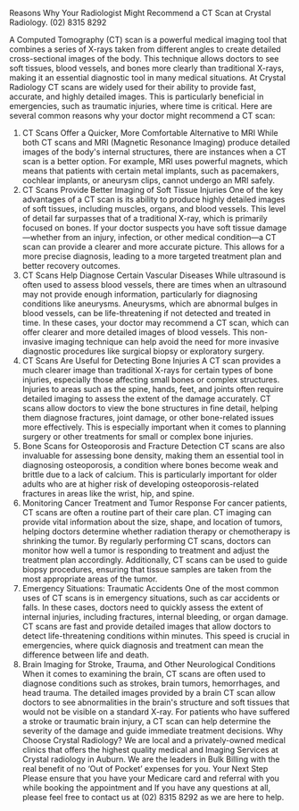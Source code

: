 Reasons Why Your Radiologist Might Recommend a CT Scan at Crystal Radiology. (02) 8315 8292

A Computed Tomography (CT) scan is a powerful medical imaging tool that combines a series of X-rays taken from different angles to create detailed cross-sectional images of the body. This technique allows doctors to see soft tissues, blood vessels, and bones more clearly than traditional X-rays, making it an essential diagnostic tool in many medical situations.
At Crystal Radiology CT scans are widely used for their ability to provide fast, accurate, and highly detailed images. This is particularly beneficial in emergencies, such as traumatic injuries, where time is critical. Here are several common reasons why your doctor might recommend a CT scan:
1. CT Scans Offer a Quicker, More Comfortable Alternative to MRI
While both CT scans and MRI (Magnetic Resonance Imaging) produce detailed images of the body's internal structures, there are instances when a CT scan is a better option. For example, MRI uses powerful magnets, which means that patients with certain metal implants, such as pacemakers, cochlear implants, or aneurysm clips, cannot undergo an MRI safely.
2. CT Scans Provide Better Imaging of Soft Tissue Injuries
One of the key advantages of a CT scan is its ability to produce highly detailed images of soft tissues, including muscles, organs, and blood vessels. This level of detail far surpasses that of a traditional X-ray, which is primarily focused on bones.
If your doctor suspects you have soft tissue damage—whether from an injury, infection, or other medical condition—a CT scan can provide a clearer and more accurate picture. This allows for a more precise diagnosis, leading to a more targeted treatment plan and better recovery outcomes.
3. CT Scans Help Diagnose Certain Vascular Diseases
While ultrasound is often used to assess blood vessels, there are times when an ultrasound may not provide enough information, particularly for diagnosing conditions like aneurysms. Aneurysms, which are abnormal bulges in blood vessels, can be life-threatening if not detected and treated in time.
In these cases, your doctor may recommend a CT scan, which can offer clearer and more detailed images of blood vessels. This non-invasive imaging technique can help avoid the need for more invasive diagnostic procedures like surgical biopsy or exploratory surgery.
4. CT Scans Are Useful for Detecting Bone Injuries
A CT scan provides a much clearer image than traditional X-rays for certain types of bone injuries, especially those affecting small bones or complex structures. Injuries to areas such as the spine, hands, feet, and joints often require detailed imaging to assess the extent of the damage accurately.
CT scans allow doctors to view the bone structures in fine detail, helping them diagnose fractures, joint damage, or other bone-related issues more effectively. This is especially important when it comes to planning surgery or other treatments for small or complex bone injuries.
5. Bone Scans for Osteoporosis and Fracture Detection
CT scans are also invaluable for assessing bone density, making them an essential tool in diagnosing osteoporosis, a condition where bones become weak and brittle due to a lack of calcium. This is particularly important for older adults who are at higher risk of developing osteoporosis-related fractures in areas like the wrist, hip, and spine.
6. Monitoring Cancer Treatment and Tumor Response
For cancer patients, CT scans are often a routine part of their care plan. CT imaging can provide vital information about the size, shape, and location of tumors, helping doctors determine whether radiation therapy or chemotherapy is shrinking the tumor.
By regularly performing CT scans, doctors can monitor how well a tumor is responding to treatment and adjust the treatment plan accordingly. Additionally, CT scans can be used to guide biopsy procedures, ensuring that tissue samples are taken from the most appropriate areas of the tumor.
7. Emergency Situations: Traumatic Accidents
One of the most common uses of CT scans is in emergency situations, such as car accidents or falls. In these cases, doctors need to quickly assess the extent of internal injuries, including fractures, internal bleeding, or organ damage.
CT scans are fast and provide detailed images that allow doctors to detect life-threatening conditions within minutes. This speed is crucial in emergencies, where quick diagnosis and treatment can mean the difference between life and death.
8. Brain Imaging for Stroke, Trauma, and Other Neurological Conditions
When it comes to examining the brain, CT scans are often used to diagnose conditions such as strokes, brain tumors, hemorrhages, and head trauma. The detailed images provided by a brain CT scan allow doctors to see abnormalities in the brain's structure and soft tissues that would not be visible on a standard X-ray.
For patients who have suffered a stroke or traumatic brain injury, a CT scan can help determine the severity of the damage and guide immediate treatment decisions.
Why Choose Crystal Radiology?
We are local and a privately-owned medical clinics that offers the highest quality medical and Imaging Services at Crystal radiology in Auburn. We are the leaders in Bulk Billing with the real benefit of no ‘Out of Pocket’ expenses for you.
Your Next Step
Please ensure that you have your Medicare card and referral with you while booking the appointment and If you have any questions at all, please feel free to contact us at (02) 8315 8292 as we are here to help.
